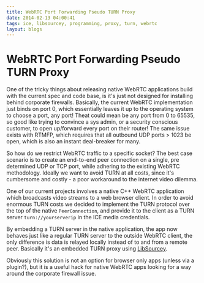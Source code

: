 ```yaml
---
title: WebRTC Port Forwarding Pseudo TURN Proxy
date: 2014-02-13 04:00:41
tags: ice, libsourcey, programming, proxy, turn, webrtc
layout: blogs
---
```

# WebRTC Port Forwarding Pseudo TURN Proxy

One of the tricky things about releasing native WebRTC applications build with the current spec and code base, is it's just not designed for installing behind corporate firewalls. Basically, the current WebRTC implementation just binds on port 0, which essentially leaves it up to the operating system to choose a port, any port! Theat could mean be any port from 0 to 65535, so good like trying to convince a sys admin, or a security conscious customer, to open up/forward every port on their router! The same issue exists with RTMFP, which requires that all outbound UDP ports > 1023 be open, which is also an instant deal-breaker for many.

So how do we restrict WebRTC traffic to a specific socket? The best case scenario is to create an end-to-end peer connection on a single, pre determined UDP or TCP port, while adhering to the existing WebRTC methodology. Ideally we want to avoid TURN at all costs, since it's cumbersome and costly - a poor workaround to the internet video dilemma.

One of our current projects involves a native C++ WebRTC application which broadcasts video streams to a web browser client. In order to avoid enormous TURN costs we decided to implement the TURN protocol over the top of the native `PeerConnection`, and provide it to the client as a TURN server `turn://yourserverip` in the ICE media credentials.

By embedding a TURN server in the native application, the app now behaves just like a regular TURN server to the outside WebRTC client, the only difference is data is relayed locally instead of to and from a remote peer. Basically it's an embedded TURN proxy using <a href="http://sourcey.com/libsourcey" title="LibSourcey: C++ Networking Evolved">LibSourcey</a>.

Obviously this solution is not an option for browser only apps (unless via a plugin?), but it is a useful hack for native WebRTC apps looking for a way around the corporate firewall issue.